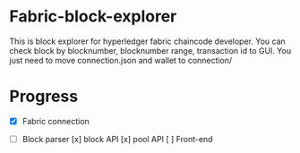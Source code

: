 # Fabric-block-explorer
This is block explorer for hyperledger fabric chaincode developer.
You can check block by blocknumber, blocknumber range, transaction id to GUI.
You just need to move connection.json and wallet to connection/

# Progress

-[x] Fabric connection
-[ ] Block parser
[x] block API
[x] pool API
[ ] Front-end

